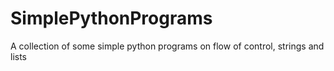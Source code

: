 # SimplePythonPrograms
 A collection of some simple python programs on flow of control, strings and lists
